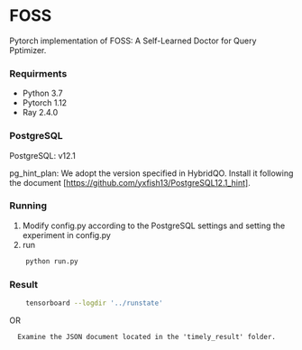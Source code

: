 # FOSS
Pytorch implementation of FOSS: A Self-Learned Doctor for Query Pptimizer.

### Requirments
- Python 3.7 
- Pytorch 1.12
- Ray 2.4.0

### PostgreSQL 

PostgreSQL: v12.1

pg_hint_plan: We adopt the version specified in HybridQO. Install it following the document [https://github.com/yxfish13/PostgreSQL12.1_hint].

### Running
1. Modify config.py according to the PostgreSQL settings and setting the experiment in config.py
2. run
```sh
    python run.py
```
### Result
```sh
    tensorboard --logdir '../runstate'
```
OR
```
  Examine the JSON document located in the 'timely_result' folder.
```